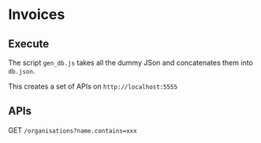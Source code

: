# Invoices

## Execute

The script `gen_db.js` takes all the dummy JSon and concatenates them into `db.json`.

This creates a set of APIs on `http://localhost:5555`


## APIs

GET `/organisations?name.contains=xxx`
